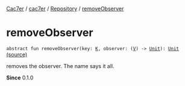 [Cac7er](../../index.md) / [cac7er](../index.md) / [Repository](index.md) / [removeObserver](./remove-observer.md)

# removeObserver

`abstract fun removeObserver(key: `[`K`](index.md#K)`, observer: (`[`V`](index.md#V)`) -> `[`Unit`](https://kotlinlang.org/api/latest/jvm/stdlib/kotlin/-unit/index.html)`): `[`Unit`](https://kotlinlang.org/api/latest/jvm/stdlib/kotlin/-unit/index.html) [(source)](http://2wiqua.wcaokaze.com/gitbucket/wcaokaze/Cac7er/blob/master/src/main/java/cac7er/Repository.kt#L65)

removes the observer. The name says it all.

**Since**
0.1.0

